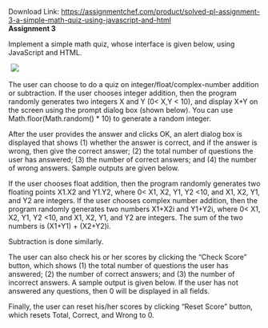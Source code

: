 Download Link: https://assignmentchef.com/product/solved-pl-assignment-3-a-simple-math-quiz-using-javascript-and-html
<br>
<strong>Assignment 3</strong>

Implement a simple math quiz, whose interface is given below, using JavaScript and HTML.

<img decoding="async" data-recalc-dims="1" data-src="https://i0.wp.com/www.ankitcodinghub.com/wp-content/uploads/2020/05/270.png?w=980&amp;ssl=1" class="lazyload" src="data:image/gif;base64,R0lGODlhAQABAAAAACH5BAEKAAEALAAAAAABAAEAAAICTAEAOw==">

 <noscript>

  <img decoding="async" src="https://i0.wp.com/www.ankitcodinghub.com/wp-content/uploads/2020/05/270.png?w=980&amp;ssl=1" data-recalc-dims="1">

 </noscript>The user can choose to do a quiz on integer/float/complex-number addition or subtraction. If the user chooses integer addition, then the program randomly generates two integers X and Y (0&lt; X,Y &lt; 10), and display X+Y on the screen using the prompt dialog box (shown below). You can use Math.floor(Math.random() * 10) to generate a random integer.

After the user provides the answer and clicks OK, an alert dialog box is displayed that shows (1) whether the answer is correct, and if the answer is wrong, then give the correct answer; (2) the total number of questions the user has answered; (3) the number of correct answers; and (4) the number of wrong answers.  Sample outputs are given below.

If the user chooses float addition, then the program randomly generates two floating points X1.X2 and Y1.Y2, where 0&lt; X1, X2, Y1, Y2 &lt;10, and X1, X2, Y1, and Y2 are integers.  If the user chooses complex number addition, then the program randomly generates two numbers X1+X2i and Y1+Y2i, where 0&lt; X1, X2, Y1, Y2 &lt;10, and X1, X2, Y1, and Y2 are integers.  The sum of the two numbers is (X1+Y1) + (X2+Y2)i.

Subtraction is done similarly.

The user can also check his or her scores by clicking the “Check Score” button, which shows (1) the total number of questions the user has answered; (2) the number of correct answers; and (3) the number of incorrect answers.  A sample output is given below.  If the user has not answered any questions, then 0 will be displayed in all fields.

Finally, the user can reset his/her scores by clicking “Reset Score” button, which resets Total, Correct, and Wrong to 0.